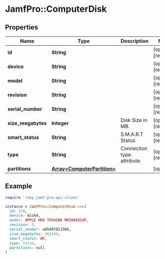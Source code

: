 # JamfPro::ComputerDisk

## Properties

| Name | Type | Description | Notes |
| ---- | ---- | ----------- | ----- |
| **id** | **String** |  | [optional][readonly] |
| **device** | **String** |  | [optional][readonly] |
| **model** | **String** |  | [optional][readonly] |
| **revision** | **String** |  | [optional][readonly] |
| **serial_number** | **String** |  | [optional][readonly] |
| **size_megabytes** | **Integer** | Disk Size in MB. | [optional][readonly] |
| **smart_status** | **String** | S.M.A.R.T Status | [optional][readonly] |
| **type** | **String** | Connection type attribute. | [optional][readonly] |
| **partitions** | [**Array&lt;ComputerPartition&gt;**](ComputerPartition.md) |  | [optional] |

## Example

```ruby
require 'ruby-jamf-pro-api-client'

instance = JamfPro::ComputerDisk.new(
  id: 170,
  device: disk0,
  model: APPLE HDD TOSHIBA MK5065GSXF,
  revision: 5,
  serial_number: a8598f013366,
  size_megabytes: 262144,
  smart_status: OK,
  type: false,
  partitions: null
)
```


